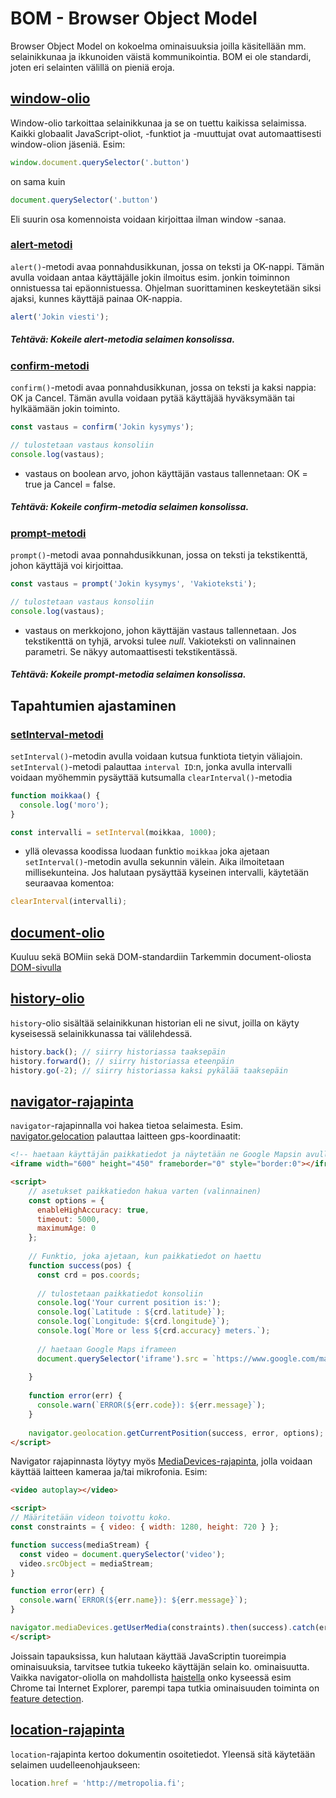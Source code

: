 # BOM - Browser Object Model
Browser Object Model on kokoelma ominaisuuksia joilla käsitellään mm. selainikkunaa ja ikkunoiden väistä kommunikointia. BOM ei ole standardi, joten eri selainten välillä on pieniä eroja. 

## [window-olio](https://developer.mozilla.org/en-US/docs/Web/API/Window)
Window-olio tarkoittaa selainikkunaa ja se on tuettu kaikissa selaimissa. Kaikki globaalit JavaScript-oliot, -funktiot ja -muuttujat ovat automaattisesti window-olion jäseniä. Esim:
```javascript
window.document.querySelector('.button')
```
on sama kuin
```javascript
document.querySelector('.button')
```
Eli suurin osa komennoista voidaan kirjoittaa ilman window -sanaa.

### [alert-metodi](https://developer.mozilla.org/en-US/docs/Web/API/Window/alert)
`alert()`-metodi avaa ponnahdusikkunan, jossa on teksti ja OK-nappi. Tämän avulla voidaan antaa käyttäjälle jokin ilmoitus esim. jonkin toiminnon onnistuessa tai epäonnistuessa. Ohjelman suorittaminen keskeytetään siksi ajaksi, kunnes käyttäjä painaa OK-nappia.
```javascript
alert('Jokin viesti');
```
##### Tehtävä: Kokeile alert-metodia selaimen konsolissa. 

### [confirm-metodi](https://developer.mozilla.org/en-US/docs/Web/API/Window/confirm)
`confirm()`-metodi avaa ponnahdusikkunan, jossa on teksti ja kaksi nappia: OK ja Cancel. Tämän avulla voidaan pytää käyttäjää hyväksymään tai hylkäämään jokin toiminto.
```javascript
const vastaus = confirm('Jokin kysymys');

// tulostetaan vastaus konsoliin
console.log(vastaus);
```
* vastaus on boolean arvo, johon käyttäjän vastaus tallennetaan: OK = true ja Cancel = false.

##### Tehtävä: Kokeile confirm-metodia selaimen konsolissa.

### [prompt-metodi](https://developer.mozilla.org/en-US/docs/Web/API/Window/prompt)
`prompt()`-metodi avaa ponnahdusikkunan, jossa on teksti ja tekstikenttä, johon käyttäjä voi kirjoittaa.
```javascript
const vastaus = prompt('Jokin kysymys', 'Vakioteksti');

// tulostetaan vastaus konsoliin
console.log(vastaus);
```
* vastaus on merkkojono, johon käyttäjän vastaus tallennetaan. Jos tekstikenttä on tyhjä, arvoksi tulee _null_. Vakioteksti on valinnainen parametri. Se näkyy automaattisesti tekstikentässä.

##### Tehtävä: Kokeile prompt-metodia selaimen konsolissa.

## Tapahtumien ajastaminen
### [setInterval-metodi](https://developer.mozilla.org/en-US/docs/Web/API/WindowOrWorkerGlobalScope/setInterval)
`setInterval()`-metodin avulla voidaan kutsua funktiota tietyin väliajoin. `setInterval()`-metodi palauttaa `interval ID`:n, jonka avulla intervalli voidaan myöhemmin pysäyttää kutsumalla `clearInterval()`-metodia
```javascript
function moikkaa() {
  console.log('moro');
}

const intervalli = setInterval(moikkaa, 1000);
```
* yllä olevassa koodissa luodaan funktio `moikkaa` joka ajetaan `setInterval()`-metodin avulla sekunnin välein. Aika ilmoitetaan millisekunteina. Jos halutaan pysäyttää kyseinen intervalli, käytetään seuraavaa komentoa:
```javascript
clearInterval(intervalli);
```
## [document-olio](https://developer.mozilla.org/en-US/docs/Web/API/Window/document)
Kuuluu sekä BOMiin sekä DOM-standardiin
Tarkemmin document-oliosta [DOM-sivulla](DOM.md)
## [history-olio](https://developer.mozilla.org/fi/docs/Web/API/History)
`history`-olio sisältää selainikkunan historian eli ne sivut, joilla on käyty kyseisessä selainikkunassa tai välilehdessä.
```javascript
history.back(); // siirry historiassa taaksepäin
history.forward(); // siirry historiassa eteenpäin
history.go(-2); // siirry historiassa kaksi pykälää taaksepäin
```

## [navigator-rajapinta](https://developer.mozilla.org/en-US/docs/Web/API/navigator)
`navigator`-rajapinnalla voi hakea tietoa selaimesta. Esim. [navigator.gelocation](https://developer.mozilla.org/en-US/docs/Web/API/Geolocation/getCurrentPosition) palauttaa laitteen gps-koordinaatit:
```html
<!-- haetaan käyttäjän paikkatiedot ja näytetään ne Google Mapsin avulla -->
<iframe width="600" height="450" frameborder="0" style="border:0"></iframe>

<script>
    // asetukset paikkatiedon hakua varten (valinnainen)
    const options = {
      enableHighAccuracy: true,
      timeout: 5000,
      maximumAge: 0
    };
    
    // Funktio, joka ajetaan, kun paikkatiedot on haettu
    function success(pos) {
      const crd = pos.coords;
    
      // tulostetaan paikkatiedot konsoliin
      console.log('Your current position is:');
      console.log(`Latitude : ${crd.latitude}`);
      console.log(`Longitude: ${crd.longitude}`);
      console.log(`More or less ${crd.accuracy} meters.`);
      
      // haetaan Google Maps iframeen
      document.querySelector('iframe').src = `https://www.google.com/maps/embed/v1/view?key=API_AVAIN&center=${crd.latitude},${crd.longitude}`;
      
    }
    
    function error(err) {
      console.warn(`ERROR(${err.code}): ${err.message}`);
    }
    
    navigator.geolocation.getCurrentPosition(success, error, options);
</script>
```
Navigator rajapinnasta löytyy myös [MediaDevices-rajapinta](https://developer.mozilla.org/en-US/docs/Web/API/MediaDevices/getUserMedia), jolla voidaan käyttää laitteen kameraa ja/tai mikrofonia. Esim:
```html
<video autoplay></video>

<script>
// Määritetään videon toivottu koko.
const constraints = { video: { width: 1280, height: 720 } };

function success(mediaStream) {
  const video = document.querySelector('video');
  video.srcObject = mediaStream;
}

function error(err) { 
  console.warn(`ERROR(${err.name}): ${err.message}`); 
}

navigator.mediaDevices.getUserMedia(constraints).then(success).catch(error);
</script>
```
 
 Joissain tapauksissa, kun halutaan käyttää JavaScriptin tuoreimpia ominaisuuksia, tarvitsee tutkia tukeeko käyttäjän selain ko. ominaisuutta. Vaikka navigator-oliolla on mahdollista [haistella](https://developer.mozilla.org/en-US/docs/Web/API/NavigatorID/userAgent) onko kyseessä esim Chrome tai Internet Explorer, parempi tapa tutkia ominaisuuden toiminta on [feature detection](https://developer.mozilla.org/en-US/docs/Learn/Tools_and_testing/Cross_browser_testing/Feature_detection). 

## [location-rajapinta](https://developer.mozilla.org/en-US/docs/Web/API/location)
`location`-rajapinta kertoo dokumentin osoitetiedot. Yleensä sitä käytetään selaimen uudelleenohjaukseen:
```javascript
location.href = 'http://metropolia.fi'; 
```